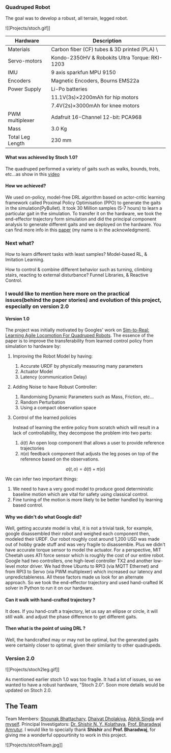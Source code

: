 
### Quadruped Robot 

The goal was to develop a robust, all terrain, legged robot.

![[Projects/stoch.gif]]



| Hardware         | Description                                    |
| ---------------- | ---------------------------------------------- |
| Materials        | Carbon fiber (CF) tubes & 3D printed (PLA)   \ |
| Servo-motors     | Kondo-2350HV & Robokits Ultra Torque: RKI-1203 |
| IMU              | 9 axis sparkfun MPU 9150                       |
| Encoders         | Magnetic Encoders, Bourns EMS22a               |
| Power Supply     | Li-Po batteries                                |
|                  | 11.1V(3s)×2200mAh for hip motors               |
|                  | 7.4V(2s)×3000mAh for knee motors               |
| PWM multiplexer  | Adafruit 16-Channel 12-bit: PCA968             |
| Mass             | 3.0 Kg                                         |
| Total Leg Length |       230 mm                                            |






#### What was achieved by Stoch 1.0?  

The quadruped performed a variety of gaits such as walks, bounds, trots, etc...as show in this [video](https://www.youtube.com/watch?v=swcStUm0Nuk&feature=youtu.be)


####  How we achieved? 

We used on-policy, model-free DRL algorithm based on actor-critic learning framework called Proximal Policy Optimisation (PPO) to generate the gaits in the simulation(PyBullet). It took 30 Million samples (5-7 hours) to learn a particular gait in the simulation. To transfer it on the hardware, we took the end-effector trajectory form simulation and did the principal component analysis to generate different gaits and we deployed on the hardware. You can find more info in this [paper](https://arxiv.org/abs/1810.03842) (my name is in the acknowledgment).



### Next what?  

How to learn different tasks with least samples?
	Model-based RL, & Imitation Learning.
   
How to control & combine different behavior such as turning, climbing stairs, reacting to external disturbance?
	Funnel Libraries, & Reactive Control.

### I would like to mention here more on the practical issues(behind the paper stories) and evolution of this project, especially on version 2.0


#### Version 1.0

The project was initially motivated by Googles' work on [Sim-to-Real: Learning Agile Locomotion For
Quadruped Robots](https://arxiv.org/abs/1804.10332). The essence of the paper is to improve the transferability from learned control policy from simulation to hardware by:

1. Improving the Robot Model by having:

    1. Accurate URDF by physically measuring many parameters
    2. Actuator Model 
    3. Latency (communication Delay)

2. Adding Noise to have Robust Controller:

    1. Randomising Dynamic Parameters such as Mass, Friction, etc...
    2. Random Perturbation 
    3. Using a compact observation space

3. Control of the learned policies

   Instead of learning the entire policy from scratch which will result in a lack of  controllability, they decompose the problem into two parts:

    1.  $\bar{a}(t)$ An open loop component that allows a user to provide reference trajectories
    2.  $\pi(o)$ feedback component that adjusts the leg poses on top of the reference based on the observations.


$$ a(t, o) =  \bar{a}(t) + \pi(o) $$


We can infer two important things: 

  1. We need to have a very good model to produce good deterministic baseline motion which are vital for safety using classical control.
  2. Fine tuning of the motion is more likely to be better handled by learning based control.


#### Why we didn't do what Google did? 

Well, getting accurate model is vital, it is not a trivial task, for example, google disassembled their robot and  weighed each component then, modeled their URDF. Our robot roughly cost around 1,200 USD was made out of hobby grade stuff and was very fragile to disassemble. Plus we didn't have accurate torque sensor to model the actuator. For a perspective, MIT Cheetah uses ATI force sensor which is roughly the cost of our entire robot. Google had two controllers, one high-level controller TX2 and another low-level motor driver. We had three Ubuntu to RPI3 (via MQTT Ethernet) and from RPI3 to Servo (via PWM multiplexer) which increased our latency and unpredictableness. All these factors made us look for an alternate approach. So we took the end-effector trajectory and used hand-crafted IK solver in Python to run it on our hardware.


#### Can it walk with hand-crafted trajectory ? 

It does. If you hand-craft a trajectory, let us say an ellipse or circle, it will still walk. and adjust the phase difference to get different gaits.



#### Then what is the point of using DRL ? 

Well, the handcrafted may or may not be optimal, but the generated gaits were certainly closer to optimal, given their similarity to other quadrupeds. 

### Version 2.0 

![[Projects/stoch2leg.gif]]


As mentioned earlier stoch 1.0 was too fragile. It had a lot of issues, so we wanted to have a robust hardware, "Stoch 2.0". Soon more details would be updated on Stoch 2.0.


 
## The Team

Team Members: [Shounak Bhattachary](https://sites.google.com/view/shounakoffice/home), [Dhaivat Dholakiya](https://sites.google.com/view/dhaivatdh/home), [Abhik Singla](https://sites.google.com/view/abhiksingla/home) and [myself](https://ajaygunalan.github.io/). Principal Investigators: [Dr. Shishir N. Y. Kolathaya](https://shishirny.github.io/),  [Prof. Bharadwaj Amrutur](http://www.cense.iisc.ac.in/bharadwaj-amrutur). I would like to specially thank **Shishir** and **Prof. Bharadwaj**, for giving me a wonderful oppourtinity to work in this project.


![[Projects/stcohTeam.jpg]]
